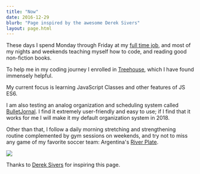 ```yaml
---
title: "Now"
date: 2016-12-29
blurb: "Page inspired by the awesome Derek Sivers"
layout: page.html
---
```


These days I spend Monday through Friday at my [full time job](http://linkedin.com/in/mariobox), and most of my nights and weekends teaching  myself how to code, and reading good non-fiction books.

To help me in my coding journey I enrolled in [Treehouse](http://teamtreehouse.com), which I have found immensely helpful. 

My current focus is learning JavaScript Classes and other features of JS ES6.

I am also testing an analog organization and scheduling system called [BulletJornal](http://www.bulletjornal.com). I find it extremely user-friendly and easy to use; if I find that it works for me I will make it my default organization system in 2018.

Other than that, I follow a daily morning stretching and strengthening routine complemented by gym sessions on weekends, and try not to miss any game of my favorite soccer team: Argentina's [River Plate](https://www.flickr.com/photos/mariobox/4447672631/in/album-72157623657717740/).

<img src="/img/now.jpg" class="profile medium">

<div id="lastUpdated"></div>

Thanks to [Derek Sivers](http://sivers.org/nowff) for inspiring this page.

<script src="/js/lastupdated.js"></script>

